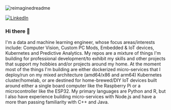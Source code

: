 
<img src="https://myreadme.vercel.app/api/embed/MarkhamLee?panels=userstatistics,toplanguages,commitgraph" alt="reimaginedreadme" />

<a href="https://www.linkedin.com/in/markhamlee/" target="_blank"><img src="https://img.shields.io/badge/LinkedIn-%230077B5.svg?&style=flat-square&logo=linkedin&logoColor=white" alt="LinkedIn"></a>


### Hi there 👋
I'm a data and machine learning engineer, whose focus areas/interests include: Computer Vision, Custom PC Mods, Embedded & IoT devices, Kubernetes and Predictive Analytics. My repos are a mixture of things I'm building for professional development/to exhibit my skills and other projects that support my hobbies and/or projects around my home. At the moment most of the things I'm building are either dockerized micro-services that I deploy/run on my mixed architecture (amd64/x86 and arm64) Kubernetes cluster/homelab, or are destined for home-brewed/DIY IoT devices built around either a single board computer like the Raspberry Pi or a microcontroller like the ESP32. My primary languages are Python and R, but I also have experience building micro-services with Node.js and have a more than passing familiarity with C++ and Java.

<!--
**MarkhamLee/MarkhamLee** is a ✨ _special_ ✨ repository because its `README.md` (this file) appears on your GitHub profile.

Here are some ideas to get you started:

- 🔭 I’m currently working on ...
- 🌱 I’m currently learning ...
- 👯 I’m looking to collaborate on ...
- 🤔 I’m looking for help with ...
- 💬 Ask me about ...
- 📫 How to reach me: ...
- 😄 Pronouns: ...
- ⚡ Fun fact: ...
-->
